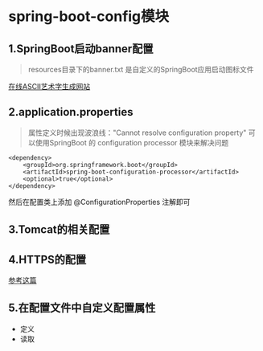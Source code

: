 # spring-boot-config模块

## 1.SpringBoot启动banner配置

> resources目录下的banner.txt 是自定义的SpringBoot应用启动图标文件

[在线ASCII艺术字生成网站](https://tools.kalvinbg.cn/txt/ascii)

## 2.application.properties

> 属性定义时候出现波浪线："Cannot resolve configuration property" 可以使用SpringBoot 的 configuration processor 模块来解决问题

```
<dependency>
    <groupId>org.springframework.boot</groupId>
    <artifactId>spring-boot-configuration-processor</artifactId>
    <optional>true</optional>
</dependency>
```

然后在配置类上添加 @ConfigurationProperties 注解即可

## 3.Tomcat的相关配置

## 4.HTTPS的配置

[参考这篇](https://www.cnblogs.com/chenpi/p/9696371.html)

## 5.在配置文件中自定义配置属性

- 定义
- 读取



